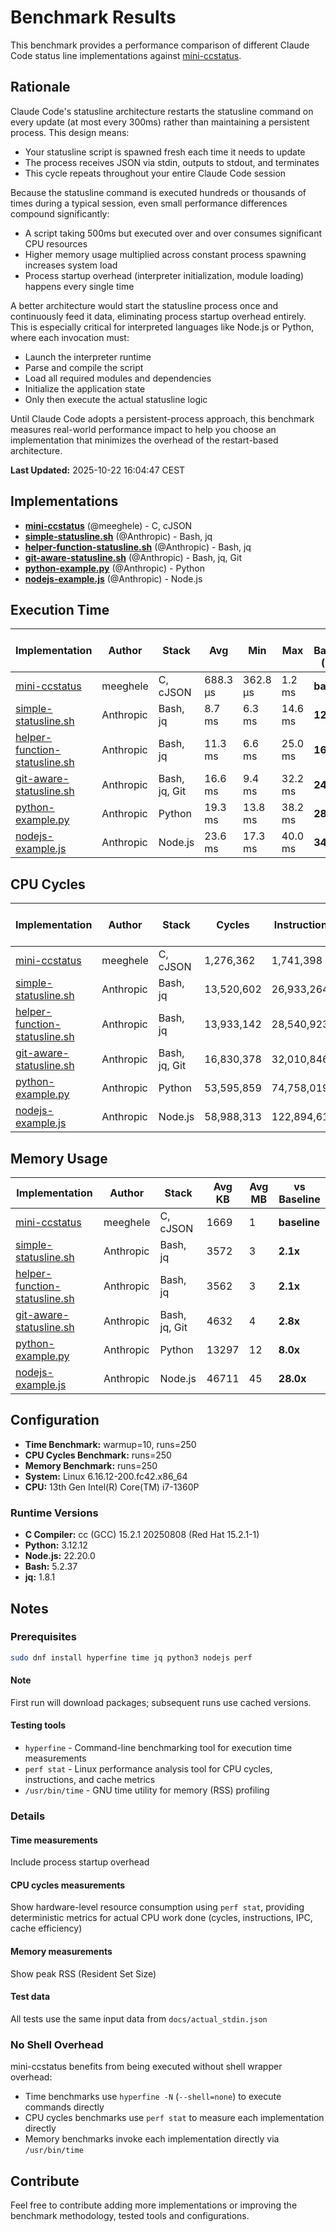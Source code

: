 # Benchmark Results

This benchmark provides a performance comparison of different Claude Code status line implementations against [mini-ccstatus](https://github.com/meeghele/mini-ccstatus).

## Rationale

Claude Code's statusline architecture restarts the statusline command on every update (at most every 300ms) rather than maintaining a persistent process. This design means:

- Your statusline script is spawned fresh each time it needs to update
- The process receives JSON via stdin, outputs to stdout, and terminates
- This cycle repeats throughout your entire Claude Code session

Because the statusline command is executed hundreds or thousands of times during a typical session, even small performance differences compound significantly:

- A script taking 500ms but executed over and over consumes significant CPU resources
- Higher memory usage multiplied across constant process spawning increases system load
- Process startup overhead (interpreter initialization, module loading) happens every single time

A better architecture would start the statusline process once and continuously feed it data, eliminating process startup overhead entirely. This is especially critical for interpreted languages like Node.js or Python, where each invocation must:
- Launch the interpreter runtime
- Parse and compile the script
- Load all required modules and dependencies
- Initialize the application state
- Only then execute the actual statusline logic

Until Claude Code adopts a persistent-process approach, this benchmark measures real-world performance impact to help you choose an implementation that minimizes the overhead of the restart-based architecture.

**Last Updated:** 2025-10-22 16:04:47 CEST

## Implementations

- [**mini-ccstatus**](https://github.com/meeghele/mini-ccstatus) (@meeghele) - C, cJSON
- [**simple-statusline.sh**](https://docs.claude.com/en/docs/claude-code/statusline#simple-status-line) (@Anthropic) - Bash, jq
- [**helper-function-statusline.sh**](https://docs.claude.com/en/docs/claude-code/statusline#helper-function-approach) (@Anthropic) - Bash, jq
- [**git-aware-statusline.sh**](https://docs.claude.com/en/docs/claude-code/statusline#git-aware-status-line) (@Anthropic) - Bash, jq, Git
- [**python-example.py**](https://docs.claude.com/en/docs/claude-code/statusline#python-example) (@Anthropic) - Python
- [**nodejs-example.js**](https://docs.claude.com/en/docs/claude-code/statusline#node-js-example) (@Anthropic) - Node.js

## Execution Time

| Implementation | Author | Stack | Avg | Min | Max | vs Baseline (Avg) |
|----------------|--------|-------|-----|-----|-----|-------------------|
| [mini-ccstatus](https://github.com/meeghele/mini-ccstatus) | meeghele | C, cJSON | 688.3 µs | 362.8 µs | 1.2 ms | **baseline** |
| [simple-statusline.sh](https://docs.claude.com/en/docs/claude-code/statusline#simple-status-line) | Anthropic | Bash, jq | 8.7 ms | 6.3 ms | 14.6 ms | **12.7x** |
| [helper-function-statusline.sh](https://docs.claude.com/en/docs/claude-code/statusline#helper-function-approach) | Anthropic | Bash, jq | 11.3 ms | 6.6 ms | 25.0 ms | **16.4x** |
| [git-aware-statusline.sh](https://docs.claude.com/en/docs/claude-code/statusline#git-aware-status-line) | Anthropic | Bash, jq, Git | 16.6 ms | 9.4 ms | 32.2 ms | **24.2x** |
| [python-example.py](https://docs.claude.com/en/docs/claude-code/statusline#python-example) | Anthropic | Python | 19.3 ms | 13.8 ms | 38.2 ms | **28.0x** |
| [nodejs-example.js](https://docs.claude.com/en/docs/claude-code/statusline#node-js-example) | Anthropic | Node.js | 23.6 ms | 17.3 ms | 40.0 ms | **34.3x** |

## CPU Cycles

| Implementation | Author | Stack | Cycles | Instructions | IPC | Cache Miss Rate | vs Baseline (Cycles) |
|----------------|--------|-------|--------|--------------|-----|-----------------|----------------------|
| [mini-ccstatus](https://github.com/meeghele/mini-ccstatus) | meeghele | C, cJSON | 1,276,362 | 1,741,398 | 1.36 | 1.39% | **baseline** |
| [simple-statusline.sh](https://docs.claude.com/en/docs/claude-code/statusline#simple-status-line) | Anthropic | Bash, jq | 13,520,602 | 26,933,264 | 1.99 | 7.80% | **10.6x** |
| [helper-function-statusline.sh](https://docs.claude.com/en/docs/claude-code/statusline#helper-function-approach) | Anthropic | Bash, jq | 13,933,142 | 28,540,923 | 2.05 | 5.63% | **10.9x** |
| [git-aware-statusline.sh](https://docs.claude.com/en/docs/claude-code/statusline#git-aware-status-line) | Anthropic | Bash, jq, Git | 16,830,378 | 32,010,846 | 1.90 | 7.93% | **13.2x** |
| [python-example.py](https://docs.claude.com/en/docs/claude-code/statusline#python-example) | Anthropic | Python | 53,595,859 | 74,758,019 | 1.39 | 6.82% | **42.0x** |
| [nodejs-example.js](https://docs.claude.com/en/docs/claude-code/statusline#node-js-example) | Anthropic | Node.js | 58,988,313 | 122,894,612 | 2.08 | 29.16% | **46.2x** |

## Memory Usage

| Implementation | Author | Stack | Avg KB | Avg MB | vs Baseline |
|----------------|--------|-------|--------|--------|-------------|
| [mini-ccstatus](https://github.com/meeghele/mini-ccstatus) | meeghele | C, cJSON | 1669 | 1 | **baseline** |
| [simple-statusline.sh](https://docs.claude.com/en/docs/claude-code/statusline#simple-status-line) | Anthropic | Bash, jq | 3572 | 3 | **2.1x** |
| [helper-function-statusline.sh](https://docs.claude.com/en/docs/claude-code/statusline#helper-function-approach) | Anthropic | Bash, jq | 3562 | 3 | **2.1x** |
| [git-aware-statusline.sh](https://docs.claude.com/en/docs/claude-code/statusline#git-aware-status-line) | Anthropic | Bash, jq, Git | 4632 | 4 | **2.8x** |
| [python-example.py](https://docs.claude.com/en/docs/claude-code/statusline#python-example) | Anthropic | Python | 13297 | 12 | **8.0x** |
| [nodejs-example.js](https://docs.claude.com/en/docs/claude-code/statusline#node-js-example) | Anthropic | Node.js | 46711 | 45 | **28.0x** |

## Configuration

- **Time Benchmark:** warmup=10, runs=250
- **CPU Cycles Benchmark:** runs=250
- **Memory Benchmark:** runs=250
- **System:** Linux 6.16.12-200.fc42.x86_64
- **CPU:** 13th Gen Intel(R) Core(TM) i7-1360P

### Runtime Versions

- **C Compiler:** cc (GCC) 15.2.1 20250808 (Red Hat 15.2.1-1)
- **Python:** 3.12.12
- **Node.js:** 22.20.0
- **Bash:** 5.2.37
- **jq:** 1.8.1

## Notes

### Prerequisites

```bash
sudo dnf install hyperfine time jq python3 nodejs perf
```

#### Note

First run will download packages; subsequent runs use cached versions.

#### Testing tools

- `hyperfine` - Command-line benchmarking tool for execution time measurements
- `perf stat` - Linux performance analysis tool for CPU cycles, instructions, and cache metrics
- `/usr/bin/time` - GNU time utility for memory (RSS) profiling

### Details

#### Time measurements

Include process startup overhead

#### CPU cycles measurements

Show hardware-level resource consumption using `perf stat`, providing deterministic metrics for actual CPU work done (cycles, instructions, IPC, cache efficiency)

#### Memory measurements

Show peak RSS (Resident Set Size)

#### Test data

All tests use the same input data from `docs/actual_stdin.json`

### No Shell Overhead

mini-ccstatus benefits from being executed without shell wrapper overhead:

- Time benchmarks use `hyperfine -N` (`--shell=none`) to execute commands directly
- CPU cycles benchmarks use `perf stat` to measure each implementation directly
- Memory benchmarks invoke each implementation directly via `/usr/bin/time`

## Contribute

Feel free to contribute adding more implementations or improving the benchmark methodology, tested tools and configurations.

